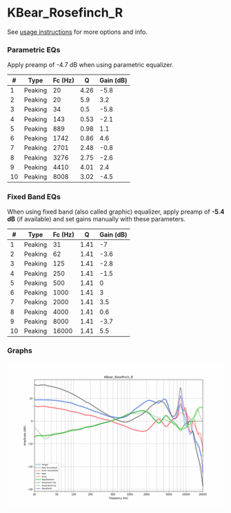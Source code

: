 # KBear_Rosefinch_R
See [usage instructions](https://github.com/jaakkopasanen/AutoEq#usage) for more options and info.

### Parametric EQs
Apply preamp of -4.7 dB when using parametric equalizer.

|   # | Type    |   Fc (Hz) |    Q |   Gain (dB) |
|-----|---------|-----------|------|-------------|
|   1 | Peaking |        20 | 4.26 |        -5.8 |
|   2 | Peaking |        20 | 5.9  |         3.2 |
|   3 | Peaking |        34 | 0.5  |        -5.8 |
|   4 | Peaking |       143 | 0.53 |        -2.1 |
|   5 | Peaking |       889 | 0.98 |         1.1 |
|   6 | Peaking |      1742 | 0.86 |         4.6 |
|   7 | Peaking |      2701 | 2.48 |        -0.8 |
|   8 | Peaking |      3276 | 2.75 |        -2.6 |
|   9 | Peaking |      4410 | 4.01 |         2.4 |
|  10 | Peaking |      8008 | 3.02 |        -4.5 |

### Fixed Band EQs
When using fixed band (also called graphic) equalizer, apply preamp of **-5.4 dB** (if available) and set gains manually with these parameters.

|   # | Type    |   Fc (Hz) |    Q |   Gain (dB) |
|-----|---------|-----------|------|-------------|
|   1 | Peaking |        31 | 1.41 |        -7   |
|   2 | Peaking |        62 | 1.41 |        -3.6 |
|   3 | Peaking |       125 | 1.41 |        -2.8 |
|   4 | Peaking |       250 | 1.41 |        -1.5 |
|   5 | Peaking |       500 | 1.41 |         0   |
|   6 | Peaking |      1000 | 1.41 |         3   |
|   7 | Peaking |      2000 | 1.41 |         3.5 |
|   8 | Peaking |      4000 | 1.41 |         0.6 |
|   9 | Peaking |      8000 | 1.41 |        -3.7 |
|  10 | Peaking |     16000 | 1.41 |         5.5 |

### Graphs
![](./KBear_Rosefinch_R.png)
